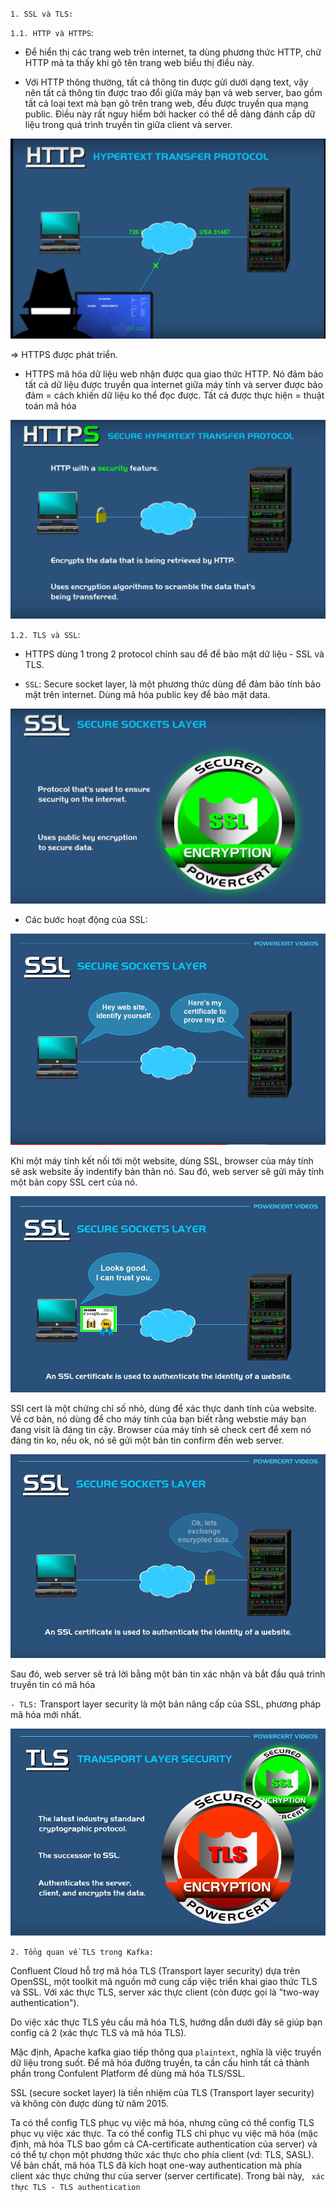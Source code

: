 `1. SSL và TLS:`

`1.1. HTTP và HTTPS`:
- Để hiển thị các trang web trên internet, ta dùng phương thức HTTP, chữ HTTP mà ta thấy khi gõ tên trang web biểu thị điều này.

- Với HTTP thông thường, tất cả thông tin được gửi dưới dạng text, vậy nên tất cả thông tin được trao đổi giữa máy bạn và web server, bao gồm tất cả loại text mà bạn gõ trên trang web, đều được truyền qua mạng public. Điều này rất nguy hiểm bởi hacker có thể dễ dàng đánh cắp dữ liệu trong quá trình truyền tin giữa client và server.


![ssl5](../img/ssl5.png)

=> HTTPS được phát triển.

- HTTPS mã hóa dữ liệu web nhận được qua giao thức HTTP. Nó đảm bảo tất cả dữ liệu được truyền qua internet giữa máy tính và server được bảo đảm = cách khiến dữ liệu ko thể đọc được. Tất cả được thực hiện = thuật toán mã hóa

![ssl6](../img/ssl6.png)

`1.2. TLS và SSL`:

- HTTPS dùng 1 trong 2 protocol chính sau để để bảo mật dữ liệu - SSL và TLS.

- `SSL`: Secure socket layer, là một phương thức dùng để đảm bảo tính bảo mật trên internet. Dùng mã hóa public key để bảo mật data.

![ssl7](../img/ssl7.png)

+ Các bước hoạt động của SSL:

![ssl1](../img/ssl1.png)

Khi một máy tính kết nối tới một website, dùng SSL, browser của máy tính sẽ ask website ấy indentify bản thân nó. Sau đó, web server sẽ gửi máy tính một bản copy SSL cert của nó.

![ssl2](../img/ssl2.png)

SSl cert là một chứng chỉ số nhỏ, dùng để xác thực danh tính của website. Về cơ bản, nó dùng để cho máy tính của bạn biết rằng webstie máy bạn đang visit là đáng tin cậy. Browser của máy tính sẽ check cert để xem nó đáng tin ko, nếu ok, nó sẽ gửi một bản tin confirm đến web server.

![ssl3](../img/ssl3.png)

Sau đó, web server sẽ trả lời bằng một bản tin xác nhận và bắt đầu quá trình truyền tin có mã hóa

`- TLS:` Transport layer security là một bản nâng cấp của SSL, phương pháp mã hóa mới nhất.

![ssl4](../img/ssl4.png)

`2. Tổng quan về TLS trong Kafka:`

Confluent Cloud hỗ trợ mã hóa TLS (Transport layer security) dựa trên OpenSSL, một toolkit mã nguồn mở cung cấp việc triển khai giao thức TLS và  SSL. Với xác thực TLS, server xác thực client (còn được gọi là "two-way authentication").

Do việc xác thực TLS yêu cầu mã hóa TLS, hướng dẫn dưới đây sẽ giúp bạn config cả 2 (xác thực TLS và mã hóa TLS).

Mặc định, Apache kafka giao tiếp thông qua `plaintext`, nghĩa là việc truyền dữ liệu trong suốt. Để mã hóa đường truyền, ta cần cấu hình tất cả thành phần trong Confulent Platform để dùng mã hóa TLS/SSL.

SSL (secure socket layer) là tiền nhiệm của TLS (Transport layer security) và không còn được dùng từ năm 2015. 

Ta có thể config TLS phục vụ việc mã hóa, nhưng cũng có thể config TLS phục vụ việc xác thực. Ta có thể config TLS chỉ phục vụ việc mã hóa (mặc định, mã hóa TLS bao gồm cả CA-certificate authentication của server) và có thể tự chọn một phương thức xác thực cho phía client (vd: TLS, SASL). Về bản chất, mã hóa TLS đã kích hoạt one-way authentication mà phía client xác thực chứng thư của server (server certificate). Trong bài này, ` xác thực TLS - TLS authentication` 